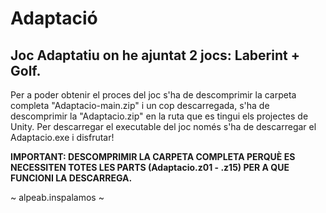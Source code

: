 # Adaptació
Joc Adaptatiu on he ajuntat 2 jocs: Laberint + Golf.
----------------------------------------------------

Per a poder obtenir el proces del joc s'ha de descomprimir la carpeta completa "Adaptacio-main.zip" i un cop descarregada, s'ha de descomprimir la "Adaptacio.zip" en la ruta que es tingui els projectes de Unity. 
Per descarregar el executable del joc només s'ha de descarregar el Adaptacio.exe i disfrutar!

<b>IMPORTANT: DESCOMPRIMIR LA CARPETA COMPLETA PERQUÈ ES NECESSITEN TOTES LES PARTS (Adaptacio.z01 - .z15) PER A QUE FUNCIONI LA DESCARREGA.</b>

~ alpeab.inspalamos ~
